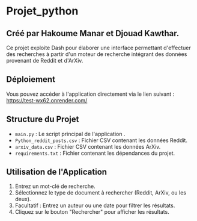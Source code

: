 # Projet_python
## Créé par Hakoume Manar et Djouad Kawthar.

Ce projet exploite Dash pour élaborer une interface permettant d'effectuer des recherches à partir d'un moteur de recherche intégrant des données provenant de Reddit et d'ArXiv.

## Déploiement

Vous pouvez accéder à l'application directement via le lien suivant : https://test-wx62.onrender.com/

## Structure du Projet

- `main.py` : Le script principal de l'application .
- `Python_reddit_posts.csv` : Fichier CSV contenant les données Reddit.
- `arxiv_data.csv` : Fichier CSV contenant les données ArXiv.
- `requirements.txt` : Fichier contenant les dépendances du projet.

## Utilisation de l'Application

1. Entrez un mot-clé de recherche.
2. Sélectionnez le type de document à rechercher (Reddit, ArXiv, ou les deux).
3. Facultatif : Entrez un auteur ou une date pour filtrer les résultats.
4. Cliquez sur le bouton "Rechercher" pour afficher les résultats.



